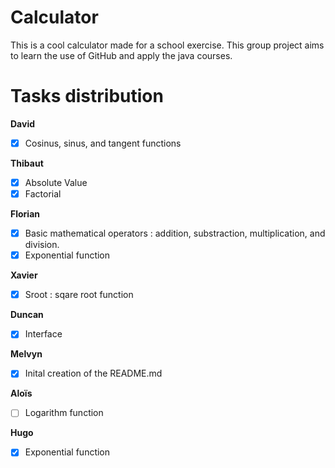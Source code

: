 # Calculator
This is a cool calculator made for a school exercise.
This group project aims to learn the use of GitHub and apply the java courses.

# Tasks distribution

**David**
- [x] Cosinus, sinus, and tangent functions 

**Thibaut**
- [x] Absolute Value 
- [x] Factorial

**Florian**
- [x] Basic mathematical operators : addition, substraction, multiplication, and division.
- [x] Exponential function

**Xavier**
- [x] Sroot : sqare root function

**Duncan**
- [x] Interface

**Melvyn**
- [x] Inital creation of the README.md

**Aloïs**
- [ ] Logarithm function

**Hugo**
- [x] Exponential function
